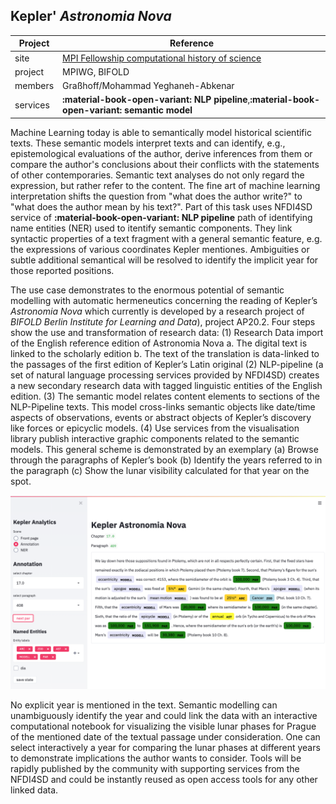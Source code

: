 
## Kepler' *Astronomia Nova*

| Project      | Reference                          |
| ----------- | ------------------------------------ |
|site     | [MPI Fellowship computational history of science](https://www.mpiwg-berlin.mpg.de/project/astronomy-early-modern) |
|project   | MPIWG, BIFOLD  |
|members    | Graßhoff/Mohammad Yeghaneh-Abkenar  |
|services | **:material-book-open-variant: NLP pipeline**,**:material-book-open-variant: semantic model**   |


Machine Learning today is able to semantically model historical scientific texts. These semantic models interpret texts and can identify, e.g.,  epistemological evaluations of the author, derive inferences from them or compare the author's conclusions about their conflicts with the statements of other contemporaries. Semantic text analyses do not only regard the expression, but rather refer to the content. The fine art of machine learning interpretation shifts the question from "what does the author write?" to "what does the author mean by his text?". Part of this task uses NFDI4SD service of **:material-book-open-variant: NLP pipeline** path of identifying name entities (NER) used to itentify semantic components. They link syntactic properties of a text fragment with a general semantic feature, e.g. the expressions of various coordinates Kepler mentiones. Ambiguities or subtle additional semantical will be resolved to identify the implicit year for those reported positions.

The use case demonstrates to the enormous potential of semantic modelling with automatic hermeneutics concerning the reading of Kepler’s *Astronomia Nova* which currently is developed by a research project of *BIFOLD Berlin Institute for Learning and Data*), project AP20.2.
Four steps show the use and transformation of research data:
(1)	Research Data import of the English reference edition of Astronomia Nova
a.	The digital text is linked to the scholarly edition
b.	The text of the translation is data-linked to the passages of the first edition of Kepler’s Latin original
(2)	NLP-pipeline (a set of natural language processing services provided by NFDI4SD) creates a new secondary research data with tagged linguistic entities of the English edition.
(3)	The semantic model relates content elements to sections of the NLP-Pipeline texts. This model cross-links semantic objects like date/time aspects of observations, events or abstract objects of Kepler’s discovery like forces or epicyclic models.
(4)	Use services from the visualisation library publish interactive graphic components related to the semantic models.
This general scheme is demonstrated by an exemplary
(a)	Browse through the paragraphs of Kepler’s book
(b)	Identify the years referred to in the paragraph
(c)	Show the lunar visibility calculated for that year on the spot.


![](assets/markdown-img-paste-20200905110731592.png)

No explicit year is mentioned in the text. Semantic modelling can unambiguously identify the year and could link the data with an interactive computational notebook for visualizing the visible lunar phases for Prague of the mentioned date of the textual passage under consideration. One can select interactively a year for comparing the lunar phases at different years to demonstrate implications the author wants to consider. Tools will be rapidly published by the community with supporting services from the NFDI4SD and could be instantly reused as open access tools for any other linked data.

<div id="observablehq-6032dd42">
  <div class="observablehq-viewof-year"></div>
  <div class="observablehq-chart"></div>
</div>
<script type="module">
  import {Runtime, Inspector} from "https://cdn.jsdelivr.net/npm/@observablehq/runtime@4/dist/runtime.js";
  import define from "https://api.observablehq.com/d/69a9710f41ccaed0.js?v=3";
  (new Runtime).module(define, name => {
    if (name === "viewof year") return Inspector.into("#observablehq-6032dd42 .observablehq-viewof-year")();
    if (name === "chart") return Inspector.into("#observablehq-6032dd42 .observablehq-chart")();
  });
</script>
